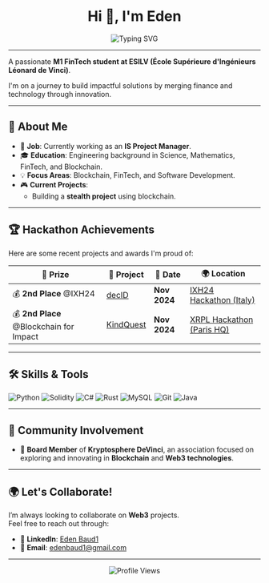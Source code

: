 <h1 align="center">Hi 👋, I'm Eden</h1>

<p align="center">
  <img src="https://readme-typing-svg.herokuapp.com?font=Fira+Code&duration=3000&pause=500&color=29AFB3&center=true&vCenter=true&width=700&lines=M1+FinTech+Student+%7C+Blockchain+Enthusiast;IS+Project+Manager+%7C+Software+Developer" alt="Typing SVG" />
</p>

---

A passionate **M1 FinTech student at ESILV (École Supérieure d'Ingénieurs Léonard de Vinci)**.

I'm on a journey to build impactful solutions by merging finance and technology through innovation.

---

## 🚀 **About Me**

- 🔭 **Job**: Currently working as an **IS Project Manager**.
- 🎓 **Education**: Engineering background in Science, Mathematics, FinTech, and Blockchain.
- 💡 **Focus Areas**: Blockchain, FinTech, and Software Development.
- 🎮 **Current Projects**:  
  - Building a **stealth project** using blockchain.
  
---

## 🏆 **Hackathon Achievements**  
Here are some recent projects and awards I'm proud of:

| 🏅 **Prize**              | 🚀 **Project**    | 📅 **Date**        | 🌍 **Location**                                                       |
|--------------------------|------------------|-------------------|----------------------------------------------------------------------|
| 💰 **2nd Place** @IXH24   | [decID](https://github.com/RomThpt/decID) | **Nov 2024** | [IXH24 Hackathon (Italy)](https://www.xrpl-commons.org/hackathons/ixh24-italian-xrpl-hackathon-2024) |
| 💰 **2nd Place** @Blockchain for Impact | [KindQuest](https://github.com/M-Amaury/KindQuest) | **Nov 2024** | [XRPL Hackathon (Paris HQ)](https://www.xrpl-commons.org/hackathons/blockchain-for-impact-innovating-the-social-economy) |

---

## 🛠️ **Skills & Tools**

![Python](https://img.shields.io/badge/Python-3776AB?style=for-the-badge&logo=python&logoColor=white)
![Solidity](https://img.shields.io/badge/Solidity-363636?style=for-the-badge&logo=solidity&logoColor=white)
![C#](https://img.shields.io/badge/C%23-239120?style=for-the-badge&logo=c-sharp&logoColor=white)
![Rust](https://img.shields.io/badge/Rust-000000?style=for-the-badge&logo=rust&logoColor=white)
![MySQL](https://img.shields.io/badge/MySQL-4479A1?style=for-the-badge&logo=mysql&logoColor=white)
![Git](https://img.shields.io/badge/Git-F05032?style=for-the-badge&logo=git&logoColor=white)
![Java](https://img.shields.io/badge/Java-ED8B00?style=for-the-badge&logo=java&logoColor=white)

---

## 🤝 **Community Involvement**

- 🔗 **Board Member** of **Kryptosphere DeVinci**, an association focused on exploring and innovating in **Blockchain** and **Web3 technologies**.

---

## 🌍 **Let's Collaborate!**

I’m always looking to collaborate on **Web3** projects.  
Feel free to reach out through:

- 💼 **LinkedIn**: [Eden Baud1](https://www.linkedin.com/in/eden-baud1/)  
- 📧 **Email**: [edenbaud1@gmail.com](mailto:edenbaud1@gmail.com)

---

<p align="center">
  <img src="https://komarev.com/ghpvc/?username=edenbd1&label=Profile%20Views&color=29AFB3&style=flat-square" alt="Profile Views" />
</p>
